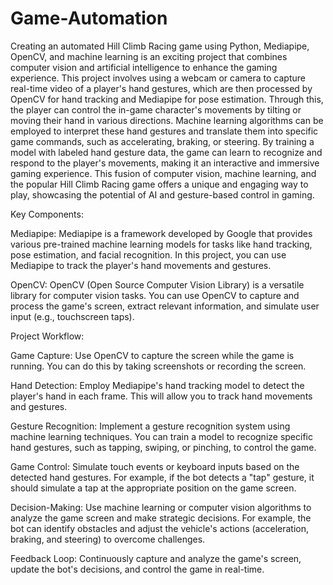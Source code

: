 # Game-Automation


Creating an automated Hill Climb Racing game using Python, Mediapipe, OpenCV, and machine learning is an exciting project that combines computer vision and artificial intelligence to enhance the gaming experience. This project involves using a webcam or camera to capture real-time video of a player's hand gestures, which are then processed by OpenCV for hand tracking and Mediapipe for pose estimation. Through this, the player can control the in-game character's movements by tilting or moving their hand in various directions. Machine learning algorithms can be employed to interpret these hand gestures and translate them into specific game commands, such as accelerating, braking, or steering. By training a model with labeled hand gesture data, the game can learn to recognize and respond to the player's movements, making it an interactive and immersive gaming experience. This fusion of computer vision, machine learning, and the popular Hill Climb Racing game offers a unique and engaging way to play, showcasing the potential of AI and gesture-based control in gaming.

Key Components:

Mediapipe: Mediapipe is a framework developed by Google that provides various pre-trained machine learning models for tasks like hand tracking, pose estimation, and facial recognition. In this project, you can use Mediapipe to track the player's hand movements and gestures.

OpenCV: OpenCV (Open Source Computer Vision Library) is a versatile library for computer vision tasks. You can use OpenCV to capture and process the game's screen, extract relevant information, and simulate user input (e.g., touchscreen taps).

Project Workflow:

Game Capture: Use OpenCV to capture the screen while the game is running. You can do this by taking screenshots or recording the screen.

Hand Detection: Employ Mediapipe's hand tracking model to detect the player's hand in each frame. This will allow you to track hand movements and gestures.

Gesture Recognition: Implement a gesture recognition system using machine learning techniques. You can train a model to recognize specific hand gestures, such as tapping, swiping, or pinching, to control the game.

Game Control: Simulate touch events or keyboard inputs based on the detected hand gestures. For example, if the bot detects a "tap" gesture, it should simulate a tap at the appropriate position on the game screen.

Decision-Making: Use machine learning or computer vision algorithms to analyze the game screen and make strategic decisions. For example, the bot can identify obstacles and adjust the vehicle's actions (acceleration, braking, and steering) to overcome challenges.

Feedback Loop: Continuously capture and analyze the game's screen, update the bot's decisions, and control the game in real-time.
